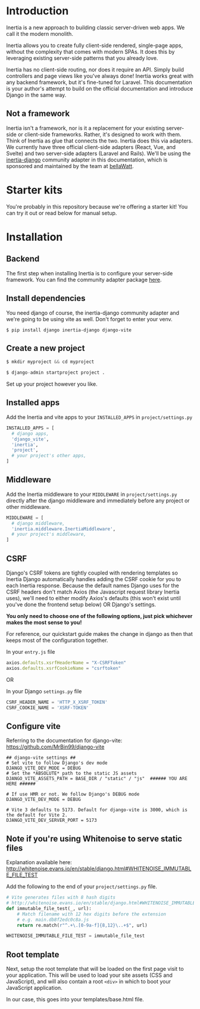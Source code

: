 # Introduction

Inertia is a new approach to building classic server-driven web apps. We call it the modern monolith.

Inertia allows you to create fully client-side rendered, single-page apps, without the complexity that comes with modern SPAs. It does this by leveraging existing server-side patterns that you already love.

Inertia has no client-side routing, nor does it require an API. Simply build controllers and page views like you've always done! Inertia works great with any backend framework, but it's fine-tuned for Laravel. This documentation is your author's attempt to build on the official documentation and introduce Django in the same way.

## Not a framework

Inertia isn't a framework, nor is it a replacement for your existing server-side or client-side frameworks. Rather, it's designed to work with them. Think of Inertia as glue that connects the two. Inertia does this via adapters. We currently have three official client-side adapters (React, Vue, and Svelte) and two server-side adapters (Laravel and Rails). We'll be using the [inertia-django](https://github.com/inertiajs/inertia-django) community adapter in this documentation, which is sponsored and maintained by the team at [bellaWatt](https://bellawatt.com).

# Starter kits

You're probably in this repository because we're offering a starter kit! You can try it out or read below for manual setup.

# Installation

## Backend

The first step when installing Inertia is to configure your server-side framework. You can find the community adapter package [here](https://pypi.org/project/inertia-django/).

## Install dependencies

You need django of course, the inertia-django community adapter and we're going to be using vite as well. Don't forget to enter your venv.

```shell
$ pip install django inertia-django django-vite
```

## Create a new project

```python
$ mkdir myproject && cd myproject

$ django-admin startproject project .
```

Set up your project however you like.

## Installed apps

Add the Inertia and vite apps to your `INSTALLED_APPS` in `project/settings.py`
```python
INSTALLED_APPS = [
  # django apps,
  'django_vite',
  'inertia',
  'project',
  # your project's other apps,
]
```

## Middleware

Add the Inertia middleware to your `MIDDLEWARE` in `project/settings.py` directly after the django middleware and immediately before any project or other middleware.
```python
MIDDLEWARE = [
  # django middleware,
  'inertia.middleware.InertiaMiddleware',
  # your project's middleware,
]
```

## CSRF

Django's CSRF tokens are tightly coupled with rendering templates so Inertia Django automatically handles adding the CSRF cookie for you to each Inertia response. Because the default names Django uses for the CSRF headers don't match Axios (the Javascript request library Inertia uses), we'll need to either modify Axios's defaults (this won't exist until you've done the frontend setup below) OR Django's settings.

**You only need to choose one of the following options, just pick whichever makes the most sense to you!**

For reference, our quickstart guide makes the change in django as then that keeps most of the configuration together.

In your `entry.js` file
```javascript
axios.defaults.xsrfHeaderName = "X-CSRFToken"
axios.defaults.xsrfCookieName = "csrftoken"
```
OR

In your Django `settings.py` file
```python
CSRF_HEADER_NAME = 'HTTP_X_XSRF_TOKEN'
CSRF_COOKIE_NAME = 'XSRF-TOKEN'
```

## Configure vite

Referring to the documentation for django-vite: https://github.com/MrBin99/django-vite

```shell
## django-vite settings ##
# Set vite to follow Django's dev mode
DJANGO_VITE_DEV_MODE = DEBUG  
# Set the *ABSOLUTE* path to the static JS assets
DJANGO_VITE_ASSETS_PATH = BASE_DIR / "static" / "js"  ###### YOU ARE HERE ######

# If use HMR or not. We follow Django's DEBUG mode
DJANGO_VITE_DEV_MODE = DEBUG

# Vite 3 defaults to 5173. Default for django-vite is 3000, which is the default for Vite 2.
DJANGO_VITE_DEV_SERVER_PORT = 5173
```

## Note if you're using Whitenoise to serve static files

Explanation available here: http://whitenoise.evans.io/en/stable/django.html#WHITENOISE_IMMUTABLE_FILE_TEST

Add the following to the end of your `project/settings.py` file.
```python
# Vite generates files with 8 hash digits
# http://whitenoise.evans.io/en/stable/django.html#WHITENOISE_IMMUTABLE_FILE_TEST
def immutable_file_test(_, url):
    # Match filename with 12 hex digits before the extension
    # e.g. main.db8f2edc0c8a.js
    return re.match(r"^.+\.[0-9a-f]{8,12}\..+$", url)

WHITENOISE_IMMUTABLE_FILE_TEST = immutable_file_test
```

## Root template

Next, setup the root template that will be loaded on the first page visit to your application. This will be used to load your site assets (CSS and JavaScript), and will also contain a root `<div>` in which to boot your JavaScript application.

In our case, this goes into your templates/base.html file.

```python


```